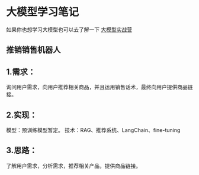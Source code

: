# 大模型学习笔记
如果你也想学习大模型也可以去了解一下 [大模型实战营](https://github.com/InternLM/Tutorial)
## 推销销售机器人
## 1.需求：
询问用户需求，向用户推荐相关商品，并且运用销售话术，最终向用户提供商品链接。
## 2.实现：
 模型：预训练模型暂定。
 技术：RAG、推荐系统、LangChain、fine-tuning
## 3.思路：
了解用户需求，分析需求，推荐相关产品，提供商品链接。

